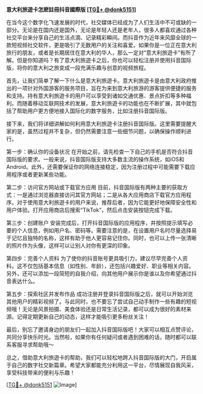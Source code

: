 **意大利旅遊卡怎麽註冊抖音國際版 [[TG💪+ @donk5151](https://t.me/s/donk5151)]**

在当今这个数字化飞速发展的时代，社交媒体已经成为了人们生活中不可或缺的一部分。无论是在国内还是国外，无论是年轻人还是老年人，很多人都喜欢通过各种社交平台来分享自己的生活点滴、记录精彩瞬间。而抖音作为近年来风靡全球的一款短视频社交软件，更是吸引了无数用户的关注和喜爱。如果你是一位正在意大利旅行的朋友，或者是长期居住在意大利的华人，那么一定对“意大利旅遊卡”有所了解。但是你知道吗？有了意大利旅遊卡之后，你也可以轻松注册并使用抖音国际版，将你的意大利之旅变成一段充满乐趣与创意的视频旅程。

首先，让我们简单了解一下什么是意大利旅遊卡。意大利旅遊卡是由意大利政府推出的一项针对外国游客的服务项目，旨在为来到意大利旅游的游客提供便捷的服务和支持。持有意大利旅遊卡的用户可以享受到诸如交通优惠、景点折扣等多种福利。而随着移动互联网技术的发展，意大利旅遊卡的功能也在不断扩展，其中就包括了帮助用户更方便地接入国际化的数字服务，比如注册抖音国际版。

接下来，我们将详细讲解如何利用意大利旅遊卡注册抖音国际版。这里需要提醒大家的是，虽然过程并不复杂，但仍然需要注意一些细节问题，以确保操作顺利进行。

第一步：确认你的设备状况
在开始之前，请先检查一下自己的手机是否符合抖音国际版的要求。一般来说，抖音国际版支持大多数主流的操作系统，如iOS和Android。此外，还需要保证你的网络连接稳定，因为注册过程中可能需要下载应用程序或者更新某些功能。

第二步：访问官方网站或下载官方应用
目前，抖音国际版有两种主要的获取方式：一是通过浏览器直接访问其官方网站；二是从各大应用商店下载官方应用程序。对于使用意大利旅遊卡的用户来说，推荐后者，因为它能更好地保障安全性和用户体验。打开应用商店后搜索“TikTok”，然后点击安装按钮完成下载。

第三步：创建账户
安装完成后，打开抖音国际版的应用程序，并按照提示填写必要的个人信息，例如用户名、密码等。需要注意的是，在设置用户名时尽量选择易于记忆且独特的名称，这样有助于他人更容易记住你。同时，也可以上传一张清晰的照片作为头像，这样可以让别人对你有更深的印象。

第四步：完善个人资料
为了使你的抖音账号更具吸引力，建议尽早完善个人资料。这不仅包括基本信息（如性别、年龄），还包括兴趣爱好、职业等相关内容。另外，还可以添加一段简短的自我介绍，向其他用户展示你是谁以及你希望通过抖音表达什么。

第五步：探索社区并发布作品
成功注册并登录抖音国际版之后，就可以开始浏览其他用户的精彩视频了。与此同时，也不要忘了尝试自己动手制作一些有趣的短视频哦！无论是风景拍摄、美食体验还是日常生活记录，都可以成为很好的素材来源。记得定期更新自己的动态，这样才能吸引更多粉丝关注！

最后，别忘了邀请身边的朋友们一起加入抖音国际版吧！大家可以相互点赞评论，共同分享快乐时光。当然啦，如果你有任何疑问或者遇到困难的话，随时都可以联系客服寻求帮助哦～

总之，借助意大利旅遊卡的帮助，我们可以轻松地跨入抖音国际版的大门，开启属于自己的数字社交新篇章。希望大家都能充分利用这一平台，尽情展现自我风采，享受科技带来的便利与乐趣！

[[TG💪+ @donk5151](https://t.me/s/donk5151) ![Image](https://i.postimg.cc/rwNCRYN7/Snipaste-2025-04-30-17-27-05.png)]